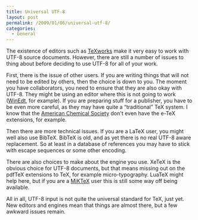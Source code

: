 ```yaml
---
title: Universal UTF-8
layout: post
permalink: /2009/01/06/universal-utf-8/
categories:
  - General
---
```

The existence of editors such as [TeXworks](http://www.texworks.org) make it very easy to work with UTF-8 source documents.  However, there are still a number of issues to thing about before deciding to use UTF-8 for all of your work.

First, there is the issue of other users.  If you are writing things that will not need to be edited by others, then the choice is down to you.  The moment you have collaborators, you need to ensure that they are also okay with UTF-8. They might be using an editor where this is not going to work ([WinEdt](http://www.winedt.com), for example). If you are preparing stuff for a publisher, you have to be even more careful, as they may have quite a “traditional” TeX system. I know that the [American Chemical Society](https://pubs.acs.org) don't even have the e-TeX extensions, for example.

Then there are more technical issues.  If you are a LaTeX user, you might well also use BibTeX.  BibTeX is old, and as yet there is no real UTF-8 aware replacement.  So at least in a database of references you may have to stick with escape sequences or some other encoding.

There are also choices to make about the engine you use. XeTeX is the obvious choice for  UTF-8 documents, but that means missing out on the pdfTeX extensions to TeX, for example micro-typography. LuaTeX might help here, but if you are a [MiKTeX](https://www.miktex.org) user this is still some way off being available.

All in all, UTF-8 input is not quite the universal standard for TeX, just yet. New editors and engines mean that things are almost there, but a few awkward issues remain.
